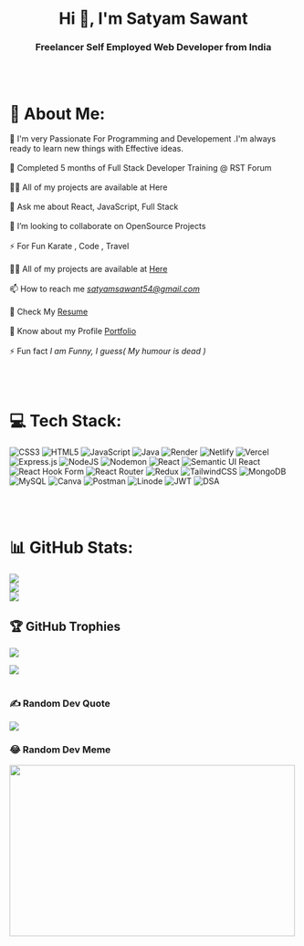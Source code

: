 <h1 align="center" font-family="Arial Black" >Hi 👋, I'm Satyam Sawant</h1>
<h3 align="center">Freelancer Self Employed Web Developer from India</h3><br><br>

# 💫 About Me:
🥋 I'm very Passionate For Programming and Developement .I'm always ready to learn new things with Effective ideas.<br><br>💼 Completed 5 months of Full Stack Developer Training @ RST Forum<br><br>👨‍💻 All of my projects are available at Here<br><br>💬 Ask me about React, JavaScript, Full Stack<br><br>👯 I’m looking to collaborate on OpenSource Projects<br><br>⚡ For Fun Karate , Code , Travel<br><br> 👨‍💻 All of my projects are available at [Here](https://github.com/SatyamDevGenie) <br><br>  📫 How to reach me *satyamsawant54@gmail.com*<br><br>  📄 Check My [Resume](https://drive.google.com/file/d/1Ispj5RvIOyfNgsE08i9NMMcOA7js_4Sj/view) <br><br> 📄 Know about my Profile [Portfolio](https://ss-dev-portfolio.netlify.app) <br><br> ⚡ Fun fact *I am Funny, I guess( My humour is dead )*






<br><br>

# 💻 Tech Stack:
![CSS3](https://img.shields.io/badge/css3-%231572B6.svg?style=for-the-badge&logo=css3&logoColor=white) ![HTML5](https://img.shields.io/badge/html5-%23E34F26.svg?style=for-the-badge&logo=html5&logoColor=white) ![JavaScript](https://img.shields.io/badge/javascript-%23323330.svg?style=for-the-badge&logo=javascript&logoColor=%23F7DF1E) ![Java](https://img.shields.io/badge/typescript-%23007ACC.svg?style=for-the-badge&logo=typescript&logoColor=white) ![Render](https://img.shields.io/badge/Render-%46E3B7.svg?style=for-the-badge&logo=render&logoColor=white) ![Netlify](https://img.shields.io/badge/netlify-%23000000.svg?style=for-the-badge&logo=netlify&logoColor=#00C7B7) ![Vercel](https://img.shields.io/badge/heroku-%23430098.svg?style=for-the-badge&logo=heroku&logoColor=white) ![Express.js](https://img.shields.io/badge/Next-black?style=for-the-badge&logo=next.js&logoColor=white) ![NodeJS](https://img.shields.io/badge/node.js-6DA55F?style=for-the-badge&logo=node.js&logoColor=white) ![Nodemon](https://img.shields.io/badge/NODEMON-%23323330.svg?style=for-the-badge&logo=nodemon&logoColor=%BBDEAD) ![React](https://img.shields.io/badge/react-%2320232a.svg?style=for-the-badge&logo=react&logoColor=%2361DAFB) ![Semantic UI React](https://img.shields.io/badge/Semantic%20UI%20React-%2335BDB2.svg?style=for-the-badge&logo=SemanticUIReact&logoColor=white) ![React Hook Form](https://img.shields.io/badge/React%20Hook%20Form-%23EC5990.svg?style=for-the-badge&logo=reacthookform&logoColor=white) ![React Router](https://img.shields.io/badge/React_Router-CA4245?style=for-the-badge&logo=react-router&logoColor=white) ![Redux](https://img.shields.io/badge/redux-%23593d88.svg?style=for-the-badge&logo=react%20query&logoColor=white) ![TailwindCSS](https://img.shields.io/badge/tailwindcss-%2338B2AC.svg?style=for-the-badge&logo=three.js&logoColor=white) ![MongoDB](https://img.shields.io/badge/MongoDB-%234ea94b.svg?style=for-the-badge&logo=mongodb&logoColor=white) ![MySQL](https://img.shields.io/badge/mysql-%2300000f.svg?style=for-the-badge&logo=dribbble&logoColor=white) ![Canva](https://img.shields.io/badge/Canva-%2300C4CC.svg?style=for-the-badge&logo=docker&logoColor=white) ![Postman](https://img.shields.io/badge/Postman-FF6C37?style=for-the-badge&logo=postman&logoColor=white) ![Linode](https://img.shields.io/badge/-Linode-%23Clojure?style=for-the-badge&logo=swagger&logoColor=white) ![JWT](https://img.shields.io/badge/-JWT-%23Clojure?style=for-the-badge&logo=swagger&logoColor=brown) ![DSA](https://img.shields.io/badge/-DSA-%23Clojure?style=for-the-badge&logo=swagger&logoColor=#fff)

<br><br>

# 📊 GitHub Stats:
![](https://github-readme-stats.vercel.app/api?username=SatyamSawant20&theme=dark&hide_border=false&include_all_commits=false&count_private=false)<br/>
![](https://github-readme-streak-stats.herokuapp.com/?user=SatyamSawant20&theme=dark&hide_border=false)<br/>
![](https://github-readme-stats.vercel.app/api/top-langs/?username=SatyamSawant20&theme=dark&hide_border=false&include_all_commits=false&count_private=false&layout=compact)

## 🏆 GitHub Trophies
![](https://github-profile-trophy.vercel.app/?username=SatyamSawant20&theme=tokyonight&no-frame=false&no-bg=true&margin-w=4)


![](https://github-readme-stats.vercel.app/api/top-langs/?username=Aftab0012&theme=dark&hide_border=true&include_all_commits=true&count_private=true&layout=compact)<br><br>

### ✍️ Random Dev Quote
![](https://camo.githubusercontent.com/932e26dbf376364533513d7ffa2b27d129e73553aef03a5db592a1a43e3da5c9/68747470733a2f2f71756f7465732d6769746875622d726561646d652e76657263656c2e6170702f6170693f747970653d686f72697a6f6e74616c267468656d653d6461726b)



### 😂 Random Dev Meme
<img src='https://i.pinimg.com/736x/9d/d5/52/9dd552fda78b7f923c63e082cee4ccb9.jpg' style="height: 300px; width: 500px"/>





